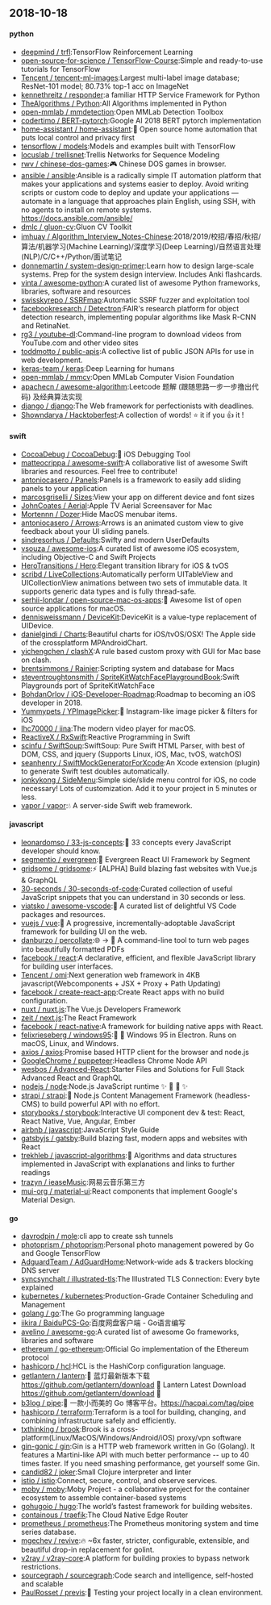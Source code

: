 ## 2018-10-18

#### python
* [deepmind / trfl](https://github.com/deepmind/trfl):TensorFlow Reinforcement Learning
* [open-source-for-science / TensorFlow-Course](https://github.com/open-source-for-science/TensorFlow-Course):Simple and ready-to-use tutorials for TensorFlow
* [Tencent / tencent-ml-images](https://github.com/Tencent/tencent-ml-images):Largest multi-label image database; ResNet-101 model; 80.73% top-1 acc on ImageNet
* [kennethreitz / responder](https://github.com/kennethreitz/responder):a familiar HTTP Service Framework for Python
* [TheAlgorithms / Python](https://github.com/TheAlgorithms/Python):All Algorithms implemented in Python
* [open-mmlab / mmdetection](https://github.com/open-mmlab/mmdetection):Open MMLab Detection Toolbox
* [codertimo / BERT-pytorch](https://github.com/codertimo/BERT-pytorch):Google AI 2018 BERT pytorch implementation
* [home-assistant / home-assistant](https://github.com/home-assistant/home-assistant):🏡
Open source home automation that puts local control and privacy first
* [tensorflow / models](https://github.com/tensorflow/models):Models and examples built with TensorFlow
* [locuslab / trellisnet](https://github.com/locuslab/trellisnet):Trellis Networks for Sequence Modeling
* [rwv / chinese-dos-games](https://github.com/rwv/chinese-dos-games):🎮
Chinese DOS games in browser.
* [ansible / ansible](https://github.com/ansible/ansible):Ansible is a radically simple IT automation platform that makes your applications and systems easier to deploy. Avoid writing scripts or custom code to deploy and update your applications — automate in a language that approaches plain English, using SSH, with no agents to install on remote systems. https://docs.ansible.com/ansible/
* [dmlc / gluon-cv](https://github.com/dmlc/gluon-cv):Gluon CV Toolkit
* [imhuay / Algorithm_Interview_Notes-Chinese](https://github.com/imhuay/Algorithm_Interview_Notes-Chinese):2018/2019/校招/春招/秋招/算法/机器学习(Machine Learning)/深度学习(Deep Learning)/自然语言处理(NLP)/C/C++/Python/面试笔记
* [donnemartin / system-design-primer](https://github.com/donnemartin/system-design-primer):Learn how to design large-scale systems. Prep for the system design interview. Includes Anki flashcards.
* [vinta / awesome-python](https://github.com/vinta/awesome-python):A curated list of awesome Python frameworks, libraries, software and resources
* [swisskyrepo / SSRFmap](https://github.com/swisskyrepo/SSRFmap):Automatic SSRF fuzzer and exploitation tool
* [facebookresearch / Detectron](https://github.com/facebookresearch/Detectron):FAIR's research platform for object detection research, implementing popular algorithms like Mask R-CNN and RetinaNet.
* [rg3 / youtube-dl](https://github.com/rg3/youtube-dl):Command-line program to download videos from YouTube.com and other video sites
* [toddmotto / public-apis](https://github.com/toddmotto/public-apis):A collective list of public JSON APIs for use in web development.
* [keras-team / keras](https://github.com/keras-team/keras):Deep Learning for humans
* [open-mmlab / mmcv](https://github.com/open-mmlab/mmcv):Open MMLab Computer Vision Foundation
* [apachecn / awesome-algorithm](https://github.com/apachecn/awesome-algorithm):Leetcode 题解 (跟随思路一步一步撸出代码) 及经典算法实现
* [django / django](https://github.com/django/django):The Web framework for perfectionists with deadlines.
* [Showndarya / Hacktoberfest](https://github.com/Showndarya/Hacktoberfest):A collection of words!
⭐️
it if you
👍
it !

#### swift
* [CocoaDebug / CocoaDebug](https://github.com/CocoaDebug/CocoaDebug):🚀
iOS Debugging Tool
* [matteocrippa / awesome-swift](https://github.com/matteocrippa/awesome-swift):A collaborative list of awesome Swift libraries and resources. Feel free to contribute!
* [antoniocasero / Panels](https://github.com/antoniocasero/Panels):Panels is a framework to easily add sliding panels to your application
* [marcosgriselli / Sizes](https://github.com/marcosgriselli/Sizes):View your app on different device and font sizes
* [JohnCoates / Aerial](https://github.com/JohnCoates/Aerial):Apple TV Aerial Screensaver for Mac
* [Mortennn / Dozer](https://github.com/Mortennn/Dozer):Hide MacOS menubar items.
* [antoniocasero / Arrows](https://github.com/antoniocasero/Arrows):Arrows is an animated custom view to give feedback about your UI sliding panels.
* [sindresorhus / Defaults](https://github.com/sindresorhus/Defaults):Swifty and modern UserDefaults
* [vsouza / awesome-ios](https://github.com/vsouza/awesome-ios):A curated list of awesome iOS ecosystem, including Objective-C and Swift Projects
* [HeroTransitions / Hero](https://github.com/HeroTransitions/Hero):Elegant transition library for iOS & tvOS
* [scribd / LiveCollections](https://github.com/scribd/LiveCollections):Automatically perform UITableView and UICollectionView animations between two sets of immutable data. It supports generic data types and is fully thread-safe.
* [serhii-londar / open-source-mac-os-apps](https://github.com/serhii-londar/open-source-mac-os-apps):🚀
Awesome list of open source applications for macOS.
* [dennisweissmann / DeviceKit](https://github.com/dennisweissmann/DeviceKit):DeviceKit is a value-type replacement of UIDevice.
* [danielgindi / Charts](https://github.com/danielgindi/Charts):Beautiful charts for iOS/tvOS/OSX! The Apple side of the crossplatform MPAndroidChart.
* [yichengchen / clashX](https://github.com/yichengchen/clashX):A rule based custom proxy with GUI for Mac base on clash.
* [brentsimmons / Rainier](https://github.com/brentsimmons/Rainier):Scripting system and database for Macs
* [steventroughtonsmith / SpriteKitWatchFacePlaygroundBook](https://github.com/steventroughtonsmith/SpriteKitWatchFacePlaygroundBook):Swift Playgrounds port of SpriteKitWatchFace
* [BohdanOrlov / iOS-Developer-Roadmap](https://github.com/BohdanOrlov/iOS-Developer-Roadmap):Roadmap to becoming an iOS developer in 2018.
* [Yummypets / YPImagePicker](https://github.com/Yummypets/YPImagePicker):📸
Instagram-like image picker & filters for iOS
* [lhc70000 / iina](https://github.com/lhc70000/iina):The modern video player for macOS.
* [ReactiveX / RxSwift](https://github.com/ReactiveX/RxSwift):Reactive Programming in Swift
* [scinfu / SwiftSoup](https://github.com/scinfu/SwiftSoup):SwiftSoup: Pure Swift HTML Parser, with best of DOM, CSS, and jquery (Supports Linux, iOS, Mac, tvOS, watchOS)
* [seanhenry / SwiftMockGeneratorForXcode](https://github.com/seanhenry/SwiftMockGeneratorForXcode):An Xcode extension (plugin) to generate Swift test doubles automatically.
* [jonkykong / SideMenu](https://github.com/jonkykong/SideMenu):Simple side/slide menu control for iOS, no code necessary! Lots of customization. Add it to your project in 5 minutes or less.
* [vapor / vapor](https://github.com/vapor/vapor):💧
A server-side Swift web framework.

#### javascript
* [leonardomso / 33-js-concepts](https://github.com/leonardomso/33-js-concepts):📜
33 concepts every JavaScript developer should know.
* [segmentio / evergreen](https://github.com/segmentio/evergreen):🌲
Evergreen React UI Framework by Segment
* [gridsome / gridsome](https://github.com/gridsome/gridsome):⚡️
[ALPHA] Build blazing fast websites with Vue.js & GraphQL
* [30-seconds / 30-seconds-of-code](https://github.com/30-seconds/30-seconds-of-code):Curated collection of useful JavaScript snippets that you can understand in 30 seconds or less.
* [viatsko / awesome-vscode](https://github.com/viatsko/awesome-vscode):🎨
A curated list of delightful VS Code packages and resources.
* [vuejs / vue](https://github.com/vuejs/vue):🖖
A progressive, incrementally-adoptable JavaScript framework for building UI on the web.
* [danburzo / percollate](https://github.com/danburzo/percollate):🌐
→
📖
A command-line tool to turn web pages into beautifully formatted PDFs
* [facebook / react](https://github.com/facebook/react):A declarative, efficient, and flexible JavaScript library for building user interfaces.
* [Tencent / omi](https://github.com/Tencent/omi):Next generation web framework in 4KB javascript(Webcomponents + JSX + Proxy + Path Updating)
* [facebook / create-react-app](https://github.com/facebook/create-react-app):Create React apps with no build configuration.
* [nuxt / nuxt.js](https://github.com/nuxt/nuxt.js):The Vue.js Developers Framework
* [zeit / next.js](https://github.com/zeit/next.js):The React Framework
* [facebook / react-native](https://github.com/facebook/react-native):A framework for building native apps with React.
* [felixrieseberg / windows95](https://github.com/felixrieseberg/windows95):💩
🚀
Windows 95 in Electron. Runs on macOS, Linux, and Windows.
* [axios / axios](https://github.com/axios/axios):Promise based HTTP client for the browser and node.js
* [GoogleChrome / puppeteer](https://github.com/GoogleChrome/puppeteer):Headless Chrome Node API
* [wesbos / Advanced-React](https://github.com/wesbos/Advanced-React):Starter Files and Solutions for Full Stack Advanced React and GraphQL
* [nodejs / node](https://github.com/nodejs/node):Node.js JavaScript runtime
✨
🐢
🚀
✨
* [strapi / strapi](https://github.com/strapi/strapi):🚀
Node.js Content Management Framework (headless-CMS) to build powerful API with no effort.
* [storybooks / storybook](https://github.com/storybooks/storybook):Interactive UI component dev & test: React, React Native, Vue, Angular, Ember
* [airbnb / javascript](https://github.com/airbnb/javascript):JavaScript Style Guide
* [gatsbyjs / gatsby](https://github.com/gatsbyjs/gatsby):Build blazing fast, modern apps and websites with React
* [trekhleb / javascript-algorithms](https://github.com/trekhleb/javascript-algorithms):🤖
Algorithms and data structures implemented in JavaScript with explanations and links to further readings
* [trazyn / ieaseMusic](https://github.com/trazyn/ieaseMusic):网易云音乐第三方
* [mui-org / material-ui](https://github.com/mui-org/material-ui):React components that implement Google's Material Design.

#### go
* [davrodpin / mole](https://github.com/davrodpin/mole):cli app to create ssh tunnels
* [photoprism / photoprism](https://github.com/photoprism/photoprism):Personal photo management powered by Go and Google TensorFlow
* [AdguardTeam / AdGuardHome](https://github.com/AdguardTeam/AdGuardHome):Network-wide ads & trackers blocking DNS server
* [syncsynchalt / illustrated-tls](https://github.com/syncsynchalt/illustrated-tls):The Illustrated TLS Connection: Every byte explained
* [kubernetes / kubernetes](https://github.com/kubernetes/kubernetes):Production-Grade Container Scheduling and Management
* [golang / go](https://github.com/golang/go):The Go programming language
* [iikira / BaiduPCS-Go](https://github.com/iikira/BaiduPCS-Go):百度网盘客户端 - Go语言编写
* [avelino / awesome-go](https://github.com/avelino/awesome-go):A curated list of awesome Go frameworks, libraries and software
* [ethereum / go-ethereum](https://github.com/ethereum/go-ethereum):Official Go implementation of the Ethereum protocol
* [hashicorp / hcl](https://github.com/hashicorp/hcl):HCL is the HashiCorp configuration language.
* [getlantern / lantern](https://github.com/getlantern/lantern):🔴
蓝灯最新版本下载 https://github.com/getlantern/download
🔴
Lantern Latest Download https://github.com/getlantern/download
🔴
* [b3log / pipe](https://github.com/b3log/pipe):🎷
一款小而美的 Go 博客平台。https://hacpai.com/tag/pipe
* [hashicorp / terraform](https://github.com/hashicorp/terraform):Terraform is a tool for building, changing, and combining infrastructure safely and efficiently.
* [txthinking / brook](https://github.com/txthinking/brook):Brook is a cross-platform(Linux/MacOS/Windows/Android/iOS) proxy/vpn software
* [gin-gonic / gin](https://github.com/gin-gonic/gin):Gin is a HTTP web framework written in Go (Golang). It features a Martini-like API with much better performance -- up to 40 times faster. If you need smashing performance, get yourself some Gin.
* [candid82 / joker](https://github.com/candid82/joker):Small Clojure interpreter and linter
* [istio / istio](https://github.com/istio/istio):Connect, secure, control, and observe services.
* [moby / moby](https://github.com/moby/moby):Moby Project - a collaborative project for the container ecosystem to assemble container-based systems
* [gohugoio / hugo](https://github.com/gohugoio/hugo):The world’s fastest framework for building websites.
* [containous / traefik](https://github.com/containous/traefik):The Cloud Native Edge Router
* [prometheus / prometheus](https://github.com/prometheus/prometheus):The Prometheus monitoring system and time series database.
* [mgechev / revive](https://github.com/mgechev/revive):🔥
~6x faster, stricter, configurable, extensible, and beautiful drop-in replacement for golint.
* [v2ray / v2ray-core](https://github.com/v2ray/v2ray-core):A platform for building proxies to bypass network restrictions.
* [sourcegraph / sourcegraph](https://github.com/sourcegraph/sourcegraph):Code search and intelligence, self-hosted and scalable
* [PaulRosset / previs](https://github.com/PaulRosset/previs):🎯
Testing your project locally in a clean environment.
